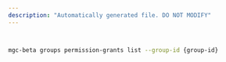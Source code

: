 ```yaml
---
description: "Automatically generated file. DO NOT MODIFY"
---
```


```bash


mgc-beta groups permission-grants list --group-id {group-id}

```